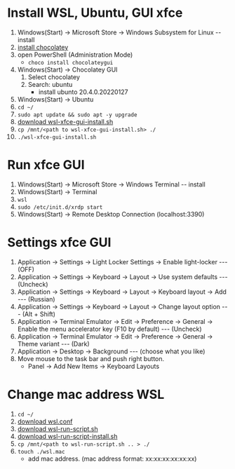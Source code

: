 # Install WSL, Ubuntu, GUI xfce
1. Windows(Start) &rarr; Microsoft Store &rarr; Windows Subsystem for Linux -- install
1. [install chocolatey](https://chocolatey.org/install#individual)
1. open PowerShell (Administration Mode)
    * `choco install chocolateygui`
1. Windows(Start) &rarr; Chocolatey GUI
    1. Select chocolatey
    1. Search: ubuntu
        * install ubunto 20.4.0.20220127
1. Windows(Start) &rarr; Ubuntu
1. `cd ~/`
1. `sudo apt update && sudo apt -y upgrade`
1. [download wsl-xfce-gui-install.sh](https://github.com/vicg42/knowledge_base/blob/master/wsl/wsl-xfce-gui-install.sh)
1. `cp /mnt/<path to wsl-xfce-gui-install.sh> ./`
1. `./wsl-xfce-gui-install.sh`

# Run xfce GUI
1. Windows(Start) &rarr; Microsoft Store &rarr; Windows Terminal -- install
1. Windows(Start) &rarr; Terminal
1. `wsl`
1. `sudo /etc/init.d/xrdp start`
1. Windows(Start) &rarr; Remote Desktop Connection (localhost:3390)

# Settings xfce GUI
1. Application &rarr; Settings &rarr; Light Locker Settings &rarr; Enable light-locker --- (OFF)
1. Application &rarr; Settings &rarr; Keyboard &rarr; Layout &rarr; Use system defaults --- (Uncheck)
1. Application &rarr; Settings &rarr; Keyboard &rarr; Layout &rarr; Keyboard layout &rarr; Add --- (Russian)
1. Application &rarr; Settings &rarr; Keyboard &rarr; Layout &rarr; Change layout option --- (Alt + Shift)
1. Application &rarr; Terminal Emulator &rarr; Edit &rarr; Preference &rarr; General &rarr; Enable the menu accelerator key (F10 by default) --- (Uncheck)
1. Application &rarr; Terminal Emulator &rarr; Edit &rarr; Preference &rarr; General &rarr; Theme variant --- (Dark)
1. Application &rarr; Desktop &rarr; Background  --- (choose what you like)
1. Move mouse to the task bar and push right button.
    * Panel &rarr; Add New Items &rarr; Keyboard Layouts

# Change mac address WSL
1. `cd ~/`
1. [download wsl.conf](https://github.com/vicg42/knowledge_base/blob/master/wsl/wsl.conf)
1. [download wsl-run-script.sh](https://github.com/vicg42/knowledge_base/blob/master/wsl/wsl-run-script.sh)
1. [download wsl-run-script-install.sh](https://github.com/vicg42/knowledge_base/blob/master/wsl/wsl-run-script-install.sh)
1. `cp /mnt/<path to wsl-run-script.sh .. > ./`
1. `touch ./wsl.mac`
    * add mac address. (mac address format:  xx:xx:xx:xx:xx:xx)
